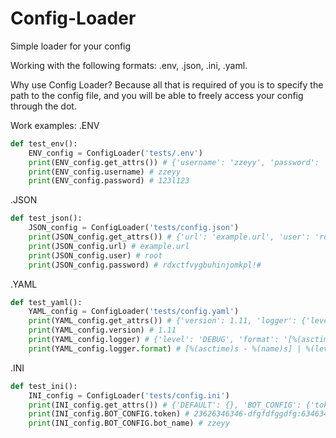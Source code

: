 # Config-Loader
Simple loader for your config

Working with the following formats: .env, .json, .ini, .yaml. 

Why use Config Loader? Because all that is required of you is to specify the path to the config file, and you will be able to freely access your config through the dot.

Work examples:
.ENV
```python
def test_env():  
    ENV_config = ConfigLoader('tests/.env')  
    print(ENV_config.get_attrs()) # {'username': 'zzeyy', 'password': '123l123'}  
    print(ENV_config.username) # zzeyy  
    print(ENV_config.password) # 123l123
```
.JSON
```python
def test_json():
    JSON_config = ConfigLoader('tests/config.json')
    print(JSON_config.get_attrs()) # {'url': 'example.url', 'user': 'root', 'password': 'rdxctfvygbuhinjomkpl!#'}
    print(JSON_config.url) # example.url
    print(JSON_config.user) # root
    print(JSON_config.password) # rdxctfvygbuhinjomkpl!#
```
.YAML
```python
def test_yaml():
    YAML_config = ConfigLoader('tests/config.yaml')
    print(YAML_config.get_attrs()) # {'version': 1.11, 'logger': {'level': 'DEBUG', 'format': '[%(asctime)s - %(name)s] | %(levelname)s: %(message)s'}}
    print(YAML_config.version) # 1.11
    print(YAML_config.logger) # {'level': 'DEBUG', 'format': '[%(asctime)s - %(name)s] | %(levelname)s: %(message)s'}
    print(YAML_config.logger.format) # [%(asctime)s - %(name)s] | %(levelname)s: %(message)s
```
.INI
```python
def test_ini():
    INI_config = ConfigLoader('tests/config.ini')
    print(INI_config.get_attrs()) # {'DEFAULT': {}, 'BOT_CONFIG': {'token': '23626346346-dfgfdfggdfg:63463443', 'bot_name': 'zzeyy'}}
    print(INI_config.BOT_CONFIG.token) # 23626346346-dfgfdfggdfg:63463443
    print(INI_config.BOT_CONFIG.bot_name) # zzeyy
```
